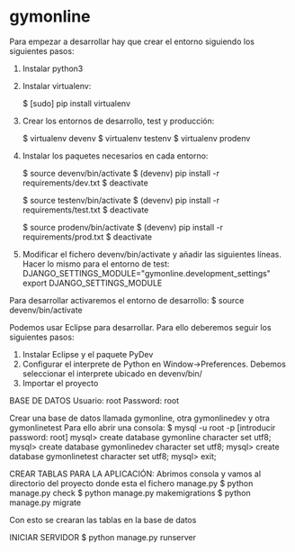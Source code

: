 # gymonline

Para empezar a desarrollar hay que crear el entorno siguiendo los siguientes pasos:

1. Instalar python3

2. Instalar virtualenv: 

	$ [sudo] pip install virtualenv
	
3. Crear los entornos de desarrollo, test y producción:

	$ virtualenv devenv
	$ virtualenv testenv
	$ virtualenv prodenv
	
4. Instalar los paquetes necesarios en cada entorno:

	$ source devenv/bin/activate
	$ (devenv) pip install -r requirements/dev.txt
	$ deactivate
	
	$ source testenv/bin/activate
	$ (devenv) pip install -r requirements/test.txt
	$ deactivate

	$ source prodenv/bin/activate
	$ (devenv) pip install -r requirements/prod.txt
	$ deactivate
	
5. Modificar el fichero devenv/bin/activate y añadir las siguientes líneas. Hacer lo mismo para el entorno de test:
	DJANGO_SETTINGS_MODULE="gymonline.development_settings"
	export DJANGO_SETTINGS_MODULE


Para desarrollar activaremos el entorno de desarrollo: 
	$ source devenv/bin/activate

Podemos usar Eclipse para desarrollar. Para ello deberemos seguir los siguientes pasos:

1. Instalar Eclipse y el paquete PyDev
2. Configurar el interprete de Python en Window->Preferences. Debemos seleccionar el interprete ubicado en devenv/bin/
3. Importar el proyecto

BASE DE DATOS
Usuario: root
Password: root

Crear una base de datos llamada gymonline, otra gymonlinedev y otra gymonlinetest
Para ello abrir una consola:
$ mysql -u root -p
[introducir password: root]
mysql> create database gymonline character set utf8;
mysql> create database gymonlinedev character set utf8;
mysql> create database gymonlinetest character set utf8;
mysql> exit;

CREAR TABLAS PARA LA APLICACIÓN:
Abrimos consola y vamos al directorio del proyecto donde esta el fichero manage.py
$ python manage.py check
$ python manage.py makemigrations
$ python manage.py migrate

Con esto se crearan las tablas en la base de datos

INICIAR SERVIDOR
$ python manage.py runserver



